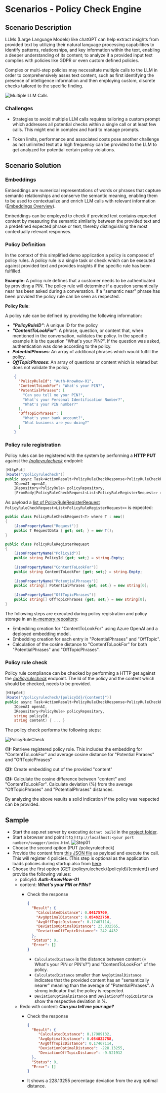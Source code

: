 # Scenarios - Policy Check Engine

## Scenario Description

LLMs (Large Language Models) like chatGPT can help extract insights from provided text by utilizing their natural language processing capabilities to identify patterns, relationships, and key information within the text, enabling a deeper understanding of its content; to analyze if a provided input text complies with policies like GDPR or even custom defined policies.

Complex or multi-step policies may necessitate multiple calls to the LLM in order to comprehensively asses text content, such as first identifying the presence of intelligence information and then employing custom, discrete checks tailored to the specific finding.

![Multiple LLM Calls](../../media/scenarios//01_PolicyCheckEngine/01_MultipleLLMCalls.png)

### Challenges

- Strategies to avoid multiple LLM calls requires tailoring a custom prompt which addresses all potential checks within a single call or at least few calls. This might end in complex and hard to manage prompts.

- Token limits, performance and associated costs pose another challenge as not unlimited text at a high frequency can be provided to the LLM to get analyzed for potential certain policy violations.

## Scenario Solution

### Embeddings

Embeddings are numerical representations of words or phrases that capture semantic relationships and conserve the semantic meaning, enabling them to be used to contextualize and enrich LLM calls with relevant information ([Embeddings Overview](../../docs/04_Embeddings/README.md)).

Embeddings can be employed to check if provided text contains expected content by measuring the semantic similarity between the provided text and a predefined expected phrase or text, thereby distinguishing the most contextually relevant responses.

### Policy Definition

In the context of this simplified demo application a policy is composed of policy rules. A policy rule is a single task or check which can be executed against provided text and provides insights if the specific rule has been fulfilled.

**Example:** A policy rule defines that a customer needs to be authenticated by providing a PIN. The policy rule will determine if a question semantically near has been asked during a conversation. If a "semantic near" phrase has been provided the policy rule can be seen as respected.

**Policy Rule**:

A policy rule can be defined by providing the following information:

- ***"PolicyRuleID"***: A unique ID for the policy
- ***"ContentToLookFor"***: A phrase, question, or content that, when mentioned in the conversation, validates the policy. In the specific example it is the question "What's your PIN?". If the question was asked, authentication was done according to the policy.
- ***PotentialPhrases***: An array of additional phrases which would fulfill the policy.
- ***OffTopicPhrases***: An array of questions or content which is related but does not validate the policy.

```json
    { 
      "PolicyRuleId": "Auth-KnowHow-01",
      "ContentToLookFor": "What's your PIN?",
      "PotentialPhrases": [
        "Can you tell me your PIN?",
        "What's your Personal Identification Number?",
        "What's your PIN number?"
      ], 
      "OffTopicPhrases": [
        "What's your bank account?",
        "What business are you doing?"
      ]
    }
```

### Policy rule registration

Policy rules can be registered with the system by performing a **HTTP PUT** against the [*/policyrulecheck*](./src/PolicyServer/Controllers/PolicyController.cs) endpoint:

```csharp
[HttpPut]
[Route("/policyrulecheck")]
public async Task<ActionResult<PolicyRuleCheckResponse<PolicyRuleCheckResult>>>         RegisterPolicyRule(
    IOpenAI openAI,
    IRepository<PolicyRule> policyRepository,
    [FromBody]PolicyRuleCheckRequest<List<PolicyRuleRegisterRequest>> request) { ... }
```

As payload a [list of PolicyRuleRegisterRequest](./src/PolicyServer/Models/PolicyCheckModels.cs) `PolicyRuleCheckRequest<List<PolicyRuleRegisterRequest>>` is expected:

```csharp
public class PolicyRuleCheckRequest<T> where T : new()
{
    [JsonPropertyName("Request")]
    public T RequestData { get; set; } = new T();
}

public class PolicyRuleRegisterRequest
{
    [JsonPropertyName("PolicyId")]
    public string PolicyId {get; set;} = string.Empty;
    
    [JsonPropertyName("ContentToLookFor")]
    public string ContentToLookFor {get; set;} = string.Empty;
    
    [JsonPropertyName("PotentialPhrases")] 
    public string[] PotentialPhrases {get; set;} = new string[0]; 
    
    [JsonPropertyName("OffTopicPhrases")]
    public string[] OffTopicPhrases {get; set;} = new string[0];    
}
```

The following steps are executed during policy registration and policy storage in an [in-memory repository](./src/PolicyServer/Util/Repository/PolicyRepository.cs):

- Embedding creation for "ContentToLookFor" using Azure OpenAI and a deployed embedding model.
- Embedding creation for each entry in "PotentialPhrases" and "OffTopic".
- Calculation of the cosine distance to "ContentToLookFor" for both "PotentialPhrases" and "OffTopicPhrases".

### Policy rule check

Policy rule compliance can be checked by performing a HTTP get against the [*/policyrulecheck*](./src/PolicyServer/Controllers/PolicyController.cs) endpoint. The Id of the policy and the content which should be checked, needs to be provided.

```csharp
[HttpGet]
[Route("/policyrulecheck/{policyId}/{content}")]
public async Task<ActionResult<PolicyRuleCheckResponse<PolicyRuleCheckResult>>> CheckPolicyRule(
    IOpenAI openAI,
    IRepository<PolicyRule> policyRepository,
    string policyId, 
    string content) { ... }
```

The policy check performs the following steps:

![PolicyRuleCheck](../../media/scenarios/01_PolicyCheckEngine/02_PolicyCheckSequence.png)

**(1):** Retrieve registered policy rule. This includes the embedding for "ContentToLookFor" and average cosine distance for "Potential Phrases" and "OffTopicPhrases"

**(2):** Create embedding out of the provided "content"

**(3):** Calculate the cosine difference between "content" and "ContentToLookFor". Calculate deviation (%) from the average "OffTopicPhrases" and "PotentialPhrases" distances.

By analyzing the above results a solid indication if the policy was respected can be provided.

## Sample

- Start the asp.net server by executing `dotnet build` in the [project folder](./src/PolicyServer/). 
- Start a browser and point it to ```http://localhost:<your port number>/swagger/index.html```
  ![Step01](../../media/scenarios/01_PolicyCheckEngine/03_DemoStep01.png)
- Choose the second option (PUT /policyrulecheck)
- Provide the content from [this JSON file](../../assets/scenarios/01_PolicyCheckEngine/request_data/PUT-PolicyCheck.json) as payload and execute the call. This will register 4 policies. (This step is optional as the application loads policies during startup also from [here](../../assets/scenarios/01_PolicyCheckEngine/preloaded_policies/). 
- Choose the first option (GET /policyrulecheck/{policyId}/{content}) and provide the following values:
  - policyId: ***Auth-KnowHow-01***
  - content: ***What's your PIN or PINs?***
    - Check the response

      ```json
      {
        "Result": {
          "CalculatedDistance": 0.04175709,
          "AvgOptimalDistance": 0.054822758,
          "AvgOffTopicDistance": 0.17467114,
          "DeviationOptimalDistance": 23.832565,
          "DeviationOffTopicDistance": 242.4432
        },
        "Status": 0,
        "Error": []
      }
      ```

      - `CalculatedDistance` is the distance between content (= What's your PIN or PIN's?") and "ContentToLookFor" of the policy. 
      - `CalculatedDistance` smaller than `AvgOptimalDistance` indicates that the provided content has an "semantically nearer" meaning than the average of "PotentialPhrases". A strong indicator that the policy is respected.
      - `DeviationOptimalDistance` and `DeviationOffTopicDistance` show the respective deviation in %.
  - Redo with content: ***Can you tell me your age?***
    - Check the response

      ```json
      {
        "Result": {
           "CalculatedDistance": 0.17989132,
           "AvgOptimalDistance": 0.054822758,
           "AvgOffTopicDistance": 0.17467114,
           "DeviationOptimalDistance": -228.13255,
           "DeviationOffTopicDistance": -9.521912
        },
        "Status": 0,
        "Error": []
      }
      ```

    - It shows a 228.13255 percentage deviation from the avg optimal distance.
